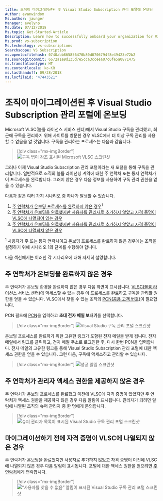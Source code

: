 ```yaml
---
title: 조직이 마이그레이션된 후 Visual Studio Subscription 관리 포털에 온보딩
Author: evanwindom
Ms.author: jaunger
Manager: evelynp
Ms.date: 07/12/2018
Ms.topic: Get-Started-Article
Description: Learn how to successfully onboard your organization for Visual Studio subscriptions after migrating to the administration portal.
Ms.prod: vs-subscription
Ms.technology: vs-subscriptions
Searchscope: VS Subscription
ms.openlocfilehash: 0740abb865856470b80d0706794f8e49423e72b2
ms.sourcegitcommit: 6672a1e9d135d7e5cca3cceea07c6fe5a0871475
ms.translationtype: HT
ms.contentlocale: ko-KR
ms.lasthandoff: 09/28/2018
ms.locfileid: "47443521"
---
```

# <a name="onboard-to-the-visual-studio-subscriptions-administration-portal-after-your-organization-was-migrated"></a>조직이 마이그레이션된 후 Visual Studio Subscription 관리 포털에 온보딩 

Microsoft VLSC(볼륨 라이선스 서비스 센터)에서 Visual Studio 구독을 관리했고, 최근에 구독을 관리하기 위해 사이트를 방문한 경우 VLSC에서 더 이상 구독 관리를 사용할 수 없음을 알 것입니다. 구독을 관리하는 프로세스는 다음과 같습니다.
> [!div class="mx-imgBorder"]
> ![구독 탭이 강조 표시된 Microsoft VLSC 스크린샷](_img/post-migration-onboarding/vlsc-subscriptions.png)

그러나 이제 Visual Studio Subscription 관리 포털이라는 새 포털을 통해 구독을 관리합니다. 일반적으로 조직의 볼륨 라이선싱 계약에 대한 주 연락처 또는 통지 연락처가 이 프로세스를 완료합니다. 그러지 않은 경우 다음 정보를 사용하여 구독 관리 권한을 얻을 수 있습니다. 

다음과 같은 여러 가지 시나리오 중 하나가 발생할 수 있습니다.
1.  [주 연락처가 온보딩 프로세스를 완료하지 않은 경우](#Onboarding-not-completed-by-Primary-Contact)<sup>1</sup> 
2.  [주 연락처가 온보딩을 완료했지만 사용자를 관리자로 추가하지 않았고 자격 증명이 VLSC에 나열되어 있는 경우](#Primary-Contact-did-not-provide-you-administrator-access) 
3.  [주 연락처가 온보딩을 완료했지만 사용자를 관리자로 추가하지 않았고 자격 증명이 VLSC에 나열되지 않은 경우](#Your-credentials-were-not-listed-in-VLSC-prior-to-migration)  

<sup>1</sup> 사용자가 주 또는 통지 연락처이고 온보딩 프로세스를 완료하지 않은 경우에는 조직을 설정하기 위해 시나리오 1의 단계를 수행해야 합니다. 

다음 섹션에서는 이러한 각 시나리오에 대해 자세히 설명합니다. 

## <a name="onboarding-not-completed-by-primary-contact"></a>주 연락처가 온보딩을 완료하지 않은 경우

주 연락처가 온보딩 환경을 완료하지 않은 경우 다음 화면이 표시됩니다. [VLSC(볼륨 라이선스 서비스 센터)](https://www.microsoft.com/Licensing/servicecenter/default.aspx)에 액세스할 수 있는 경우 이 프로세스를 완료하고 구독을 관리할 권한을 얻을 수 있습니다. VLSC에서 찾을 수 있는 조직의 [PCN(공용 고객 번호)](find-pcn.md)이 필요합니다. 

PCN 필드에 [PCN](find-pcn.md)을 입력하고 **초대 전자 메일 보내기**를 선택합니다. 
> [!div class="mx-imgBorder"]
> ![Visual Studio 구독 관리 포털 스크린샷](_img/post-migration-onboarding/send-invitation.png)

온보딩 프로세스를 완료하기 위한 고유한 링크가 포함된 전자 메일을 받게 됩니다. 전자 메일에서 링크를 클릭하고, 전자 메일 주소로 로그인한 후, 다시 한번 PCN을 입력합니다. 전자 메일의 고유한 링크를 통해 Visual Studio Subscription 관리 포털에 대한 액세스 권한을 얻을 수 있습니다. 그런 다음, 구독에 액세스하고 관리할 수 있습니다. 
> [!div class="mx-imgBorder"]
> ![성공 알림 스크린샷](_img/post-migration-onboarding/email-success.png)


## <a name="primary-contact-did-not-provide-you-administrator-access"></a>주 연락처가 관리자 액세스 권한을 제공하지 않은 경우

주 연락처가 온보딩 프로세스를 완료했고 이전에 VLSC에 자격 증명이 있었지만 주 연락처가 액세스 권한을 제공하지 않은 경우 다음 알림이 표시됩니다. 관리자가 되려면 알림에 나열된 조직의 슈퍼 관리자 중 한 명에게 문의합니다.
> [!div class="mx-imgBorder"]
> ![슈퍼 관리자 목록이 표시된 Visual Studio 구독 관리 포털 스크린샷](_img/post-migration-onboarding/admin-list.png)

## <a name="your-credentials-were-not-listed-in-vlsc-prior-to-migration"></a>마이그레이션하기 전에 자격 증명이 VLSC에 나열되지 않은 경우

주 연락처가 온보딩을 완료했지만 사용자로 추가하지 않았고 자격 증명이 이전에 VLSC에 나열되지 않은 경우 다음 알림이 표시됩니다. 포털에 대한 액세스 권한을 얻으려면 [주 연락처](find-primary-contact.md)에게 연락합니다. 
> [!div class="mx-imgBorder"]
> ![“사용자를 찾을 수 없음” 알림이 표시된 Visual Studio 구독 관리 포털 스크린샷](_img/post-migration-onboarding/cant-find-you.png)